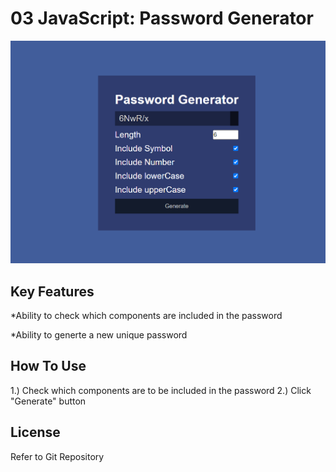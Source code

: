 # 03 JavaScript: Password Generator


![Screenshot](./Develop/Screenshot.png)
## Key Features

*Ability to check which components are included in the password

*Ability to generte a new unique password

## How To Use

1.) Check which components are to be included in the password 
2.) Click "Generate" button


## License

Refer to Git Repository

